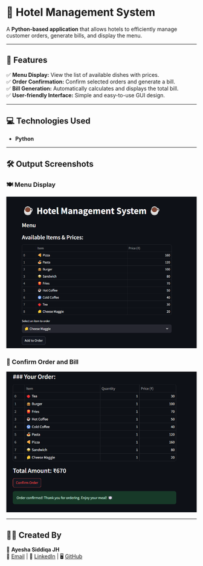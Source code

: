 # 🏨 **Hotel Management System**

A **Python-based application** that allows hotels to efficiently manage customer orders, generate bills, and display the menu.  

---

## 📍 **Features**
✅ **Menu Display:** View the list of available dishes with prices.  
✅ **Order Confirmation:** Confirm selected orders and generate a bill.  
✅ **Bill Generation:** Automatically calculates and displays the total bill.  
✅ **User-friendly Interface:** Simple and easy-to-use GUI design.  

---

## 💻 **Technologies Used**
- **Python**  

---

## 🛠️ **Output Screenshots**

### 🍽️ Menu Display  
![Menu](menu.png)  

### 🧾 Confirm Order and Bill  
![Order Confirmation & Bill](conform_order_bill.png)  

---

## 👩‍💻 **Created By**
👤 **Ayesha Siddiqa JH**  
📧 [Email](mailto:ayeshasiddiqajh422@gmail.com) | 🔗 [LinkedIn](https://www.linkedin.com/in/ayesha-siddiqa-j-h-1866ab334/) | 🖥️ [GitHub](https://github.com/Ayesha-Siddiqa-JH)  
